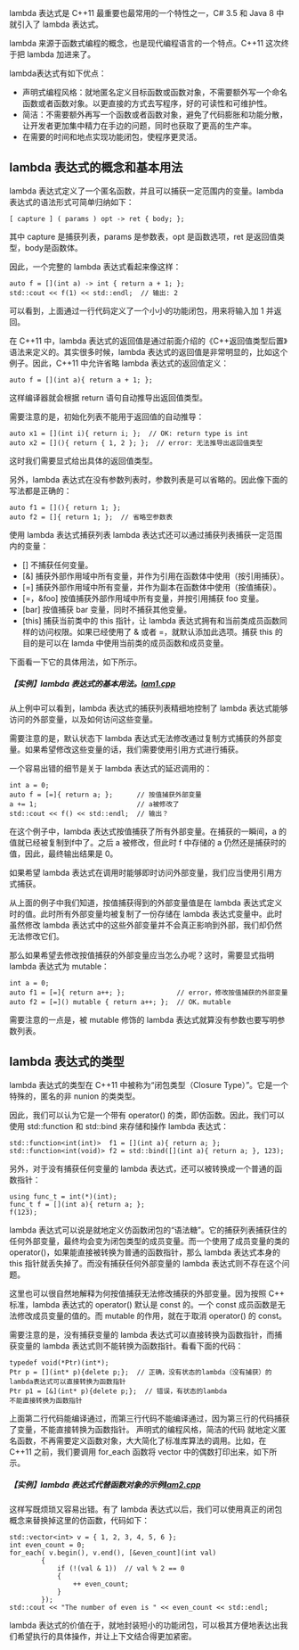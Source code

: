 lambda 表达式是 C++11 最重要也最常用的一个特性之一，C# 3.5 和 Java 8 中就引入了 lambda 表达式。

lambda 来源于函数式编程的概念，也是现代编程语言的一个特点。C++11 这次终于把 lambda 加进来了。

lambda表达式有如下优点：
- 声明式编程风格：就地匿名定义目标函数或函数对象，不需要额外写一个命名函数或者函数对象。以更直接的方式去写程序，好的可读性和可维护性。
- 简洁：不需要额外再写一个函数或者函数对象，避免了代码膨胀和功能分散，让开发者更加集中精力在手边的问题，同时也获取了更高的生产率。
- 在需要的时间和地点实现功能闭包，使程序更灵活。


## lambda 表达式的概念和基本用法

lambda 表达式定义了一个匿名函数，并且可以捕获一定范围内的变量。lambda 表达式的语法形式可简单归纳如下：

    [ capture ] ( params ) opt -> ret { body; };

其中 capture 是捕获列表，params 是参数表，opt 是函数选项，ret 是返回值类型，body是函数体。

因此，一个完整的 lambda 表达式看起来像这样：

    auto f = [](int a) -> int { return a + 1; };
    std::cout << f(1) << std::endl;  // 输出: 2

可以看到，上面通过一行代码定义了一个小小的功能闭包，用来将输入加 1 并返回。

在 C++11 中，lambda 表达式的返回值是通过前面介绍的《C++返回值类型后置》语法来定义的。其实很多时候，lambda 表达式的返回值是非常明显的，比如这个例子。因此，C++11 中允许省略 lambda 表达式的返回值定义：

    auto f = [](int a){ return a + 1; };

这样编译器就会根据 return 语句自动推导出返回值类型。

需要注意的是，初始化列表不能用于返回值的自动推导：

    auto x1 = [](int i){ return i; };  // OK: return type is int
    auto x2 = [](){ return { 1, 2 }; };  // error: 无法推导出返回值类型

这时我们需要显式给出具体的返回值类型。

另外，lambda 表达式在没有参数列表时，参数列表是可以省略的。因此像下面的写法都是正确的：

    auto f1 = [](){ return 1; };
    auto f2 = []{ return 1; };  // 省略空参数表

使用 lambda 表达式捕获列表
lambda 表达式还可以通过捕获列表捕获一定范围内的变量：
- [] 不捕获任何变量。
- [&] 捕获外部作用域中所有变量，并作为引用在函数体中使用（按引用捕获）。
- [=] 捕获外部作用域中所有变量，并作为副本在函数体中使用（按值捕获）。
- [=，&foo] 按值捕获外部作用域中所有变量，并按引用捕获 foo 变量。
- [bar] 按值捕获 bar 变量，同时不捕获其他变量。
- [this] 捕获当前类中的 this 指针，让 lambda 表达式拥有和当前类成员函数同样的访问权限。如果已经使用了 & 或者 =，就默认添加此选项。捕获 this 的目的是可以在 lamda 中使用当前类的成员函数和成员变量。

下面看一下它的具体用法，如下所示。

##### 【实例】lambda 表达式的基本用法。<a href="">lam1.cpp</a>

从上例中可以看到，lambda 表达式的捕获列表精细地控制了 lambda 表达式能够访问的外部变量，以及如何访问这些变量。

需要注意的是，默认状态下 lambda 表达式无法修改通过复制方式捕获的外部变量。如果希望修改这些变量的话，我们需要使用引用方式进行捕获。

一个容易出错的细节是关于 lambda 表达式的延迟调用的：

    int a = 0;
    auto f = [=]{ return a; };      // 按值捕获外部变量
    a += 1;                         // a被修改了
    std::cout << f() << std::endl;  // 输出？

在这个例子中，lambda 表达式按值捕获了所有外部变量。在捕获的一瞬间，a 的值就已经被复制到f中了。之后 a 被修改，但此时 f 中存储的 a 仍然还是捕获时的值，因此，最终输出结果是 0。

如果希望 lambda 表达式在调用时能够即时访问外部变量，我们应当使用引用方式捕获。

从上面的例子中我们知道，按值捕获得到的外部变量值是在 lambda 表达式定义时的值。此时所有外部变量均被复制了一份存储在 lambda 表达式变量中。此时虽然修改 lambda 表达式中的这些外部变量并不会真正影响到外部，我们却仍然无法修改它们。

那么如果希望去修改按值捕获的外部变量应当怎么办呢？这时，需要显式指明 lambda 表达式为 mutable：

    int a = 0;
    auto f1 = [=]{ return a++; };             // error，修改按值捕获的外部变量
    auto f2 = [=]() mutable { return a++; };  // OK，mutable

需要注意的一点是，被 mutable 修饰的 lambda 表达式就算没有参数也要写明参数列表。

## lambda 表达式的类型


lambda 表达式的类型在 C++11 中被称为“闭包类型（Closure Type）”。它是一个特殊的，匿名的非 nunion 的类类型。

因此，我们可以认为它是一个带有 operator() 的类，即仿函数。因此，我们可以使用 std::function 和 std::bind 来存储和操作 lambda 表达式：

    std::function<int(int)>  f1 = [](int a){ return a; };
    std::function<int(void)> f2 = std::bind([](int a){ return a; }, 123);

另外，对于没有捕获任何变量的 lambda 表达式，还可以被转换成一个普通的函数指针：

    using func_t = int(*)(int);
    func_t f = [](int a){ return a; };
    f(123);

lambda 表达式可以说是就地定义仿函数闭包的“语法糖”。它的捕获列表捕获住的任何外部变量，最终均会变为闭包类型的成员变量。而一个使用了成员变量的类的 operator()，如果能直接被转换为普通的函数指针，那么 lambda 表达式本身的 this 指针就丢失掉了。而没有捕获任何外部变量的 lambda 表达式则不存在这个问题。

这里也可以很自然地解释为何按值捕获无法修改捕获的外部变量。因为按照 C++ 标准，lambda 表达式的 operator() 默认是 const 的。一个 const 成员函数是无法修改成员变量的值的。而 mutable 的作用，就在于取消 operator() 的 const。

需要注意的是，没有捕获变量的 lambda 表达式可以直接转换为函数指针，而捕获变量的 lambda 表达式则不能转换为函数指针。看看下面的代码：

    typedef void(*Ptr)(int*);
    Ptr p = [](int* p){delete p;};  // 正确，没有状态的lambda（没有捕获）的lambda表达式可以直接转换为函数指针
    Ptr p1 = [&](int* p){delete p;};  // 错误，有状态的lambda
    不能直接转换为函数指针

上面第二行代码能编译通过，而第三行代码不能编译通过，因为第三行的代码捕获了变量，不能直接转换为函数指针。
声明式的编程风格，简洁的代码
就地定义匿名函数，不再需要定义函数对象，大大简化了标准库算法的调用。比如，在 C++11 之前，我们要调用 for_each 函数将 vector 中的偶数打印出来，如下所示。

##### 【实例】lambda 表达式代替函数对象的示例<a href="">lam2.cpp</a>

这样写既烦琐又容易出错。有了 lambda 表达式以后，我们可以使用真正的闭包概念来替换掉这里的仿函数，代码如下：

    std::vector<int> v = { 1, 2, 3, 4, 5, 6 };
    int even_count = 0;
    for_each( v.begin(), v.end(), [&even_count](int val)
            {
                if (!(val & 1))  // val % 2 == 0
                {
                    ++ even_count;
                }
            });
    std::cout << "The number of even is " << even_count << std::endl;

lambda 表达式的价值在于，就地封装短小的功能闭包，可以极其方便地表达出我们希望执行的具体操作，并让上下文结合得更加紧密。